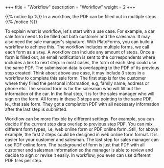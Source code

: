 +++
title = "Workflow"
description = "Workflow"
weight = 2
+++

{{% notice tip  %}}
<a name="HM-WORKFLOW-100" class="anchor"></a>
In a workflow, the PDF can be filled out in multiple steps. 
{{% /notice %}}


To explain what is workflow, let's start with a use case. For example,  a car sale form needs to be filled out both customer and the salesman. It may also need the sale manager's signature. With PlatoForms, you can build a workflow to achieve this. The workflow includes multiple forms, we call each form as a `Step`.  A workflow can include any amount of steps. Once a form is filled out, an email notification is sent to the correspondents where includes a link to next step. In most cases, the form of each step could use the same PDF. The submission data is overlapping to the PDF of its previous step created. Think about above use case, it may include 3 steps in a workflow to complete this sale form. The first step is for the customer where they filled the personal information, e.g, family name, address or phone etc. The second form is for the salesman who will fill out the information of the car. In the final step, it is for the sales manager who will sign on the form. All forms in these 3 steps are pointing to the same PDF, ie., that sale form. They got a completion PDF with all necessary information after the last step is submitted. 

Workflow can be more flexible by different settings. For example, you can decide if the current step data overlap to previous step PDF. You can mix different form types, i.e, web online form or PDF online form. Still, for above example, the first 2 steps could be designed in web online form format. It is easier for your customer and salesman.  The last step for sales manager can use PDF online form. The background of form is just that PDF with all customer and salesman information so the manager is able to review and decide to sign or revise it easily. In workflow, you even can use different PDF files per step.

